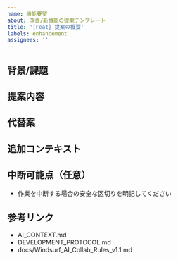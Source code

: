 ```yaml
---
name: 機能要望
about: 改善/新機能の提案テンプレート
title: '[Feat] 提案の概要'
labels: enhancement
assignees: ''
---
```


## 背景/課題

## 提案内容

## 代替案

## 追加コンテキスト

## 中断可能点（任意）

- 作業を中断する場合の安全な区切りを明記してください

## 参考リンク

- AI_CONTEXT.md
- DEVELOPMENT_PROTOCOL.md
- docs/Windsurf_AI_Collab_Rules_v1.1.md
